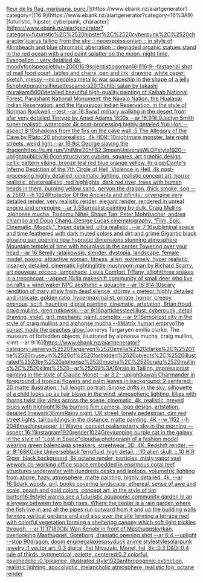 [fleur de lis flag. marijuana. purp.](https://www.ebank.nz/aiartgenerator?category=fleur%2520de%2520lis%2520flag.%2520marijuana.%2520purp.)[](https://www.ebank.nz/aiartgenerator?category=)[16:9](https://www.ebank.nz/aiartgenerator?category=16%3A9)[futuristic, hipster, cyberpunk, character](https://www.ebank.nz/aiartgenerator?category=futuristic%2C%2520hipster%2C%2520cyberpunk%2C%2520character)[icarus falling from the sky :: neoexpressionism :: in style of Klimt](https://www.ebank.nz/aiartgenerator?category=icarus%2520falling%2520from%2520the%2520sky%2520%3A%3A%2520neoexpressionism%2520%3A%3A%2520in%2520style%2520of%2520Klimt)[beach and blue chromatic aberration :: degraded organic statues stand in the red ocean with a red paint splatter on the moon, night time, Evangelion :: very detailed 4k, moody](https://www.ebank.nz/aiartgenerator?category=beach%2520and%2520blue%2520chromatic%2520aberration%2520%3A%3A%2520degraded%2520organic%2520statues%2520stand%2520in%2520the%2520red%2520ocean%2520with%2520a%2520red%2520paint%2520splatter%2520on%2520the%2520moon%2C%2520night%2520time%2C%2520Evangelion%2520%3A%3A%2520very%2520detailed%25204k%2C%2520moody)[fools](https://www.ebank.nz/aiartgenerator?category=fools)[people](https://www.ebank.nz/aiartgenerator?category=people)[blur](https://www.ebank.nz/aiartgenerator?category=blur)[<2000](https://www.ebank.nz/aiartgenerator?category=%3C2000)[16:9](https://www.ebank.nz/aiartgenerator?category=16%3A9)[scientist](https://www.ebank.nz/aiartgenerator?category=scientist)[logo](https://www.ebank.nz/aiartgenerator?category=logo)[man](https://www.ebank.nz/aiartgenerator?category=man)[16:9](https://www.ebank.nz/aiartgenerator?category=16%3A9)[16:9](https://www.ebank.nz/aiartgenerator?category=16%3A9)[--fast](https://www.ebank.nz/aiartgenerator?category=--fast)[aerial shot of mall food court, tables and chairs, pen and ink, drawing, white paper, sketch, messy --no people](https://www.ebank.nz/aiartgenerator?category=aerial%2520shot%2520of%2520mall%2520food%2520court%2C%2520tables%2520and%2520chairs%2C%2520pen%2520and%2520ink%2C%2520drawing%2C%2520white%2520paper%2C%2520sketch%2C%2520messy%2520--no%2520people)[a metallic war spaceship in the shape of a jelly fish](https://www.ebank.nz/aiartgenerator?category=a%2520metallic%2520war%2520spaceship%2520in%2520the%2520shape%2520of%2520a%2520jelly%2520fish)[photograph](https://www.ebank.nz/aiartgenerator?category=photograph)[silhouettes](https://www.ebank.nz/aiartgenerator?category=silhouettes)[camera](https://www.ebank.nz/aiartgenerator?category=camera)[20:12](https://www.ebank.nz/aiartgenerator?category=20%3A12)[chibi satan by takashi murakami](https://www.ebank.nz/aiartgenerator?category=chibi%2520satan%2520by%2520takashi%2520murakami)[5000](https://www.ebank.nz/aiartgenerator?category=5000)[](https://www.ebank.nz/aiartgenerator?category=)[detailed beautiful high-quality painting of Kaibab National Forest, Parashant National Monument, the Navajo Nation, the Hualapai Indian Reservation, and the Havasupai Indian Reservation. in the style of Norman Rockwell --test --ar 16:8](https://www.ebank.nz/aiartgenerator?category=detailed%2520beautiful%2520high-quality%2520painting%2520of%2520Kaibab%2520National%2520Forest%2C%2520Parashant%2520National%2520Monument%2C%2520the%2520Navajo%2520Nation%2C%2520the%2520Hualapai%2520Indian%2520Reservation%2C%2520and%2520the%2520Havasupai%2520Indian%2520Reservation.%2520in%2520the%2520style%2520of%2520Norman%2520Rockwell%2520--test%2520--ar%252016%3A8)[ww1 military  walking in the desert from afar  very detailed Tintype by Ansel Adams 1800s --ar 16:9](https://www.ebank.nz/aiartgenerator?category=ww1%2520military%2520%2520walking%2520in%2520the%2520desert%2520from%2520afar%2520%2520very%2520detailed%2520Tintype%2520by%2520Ansel%2520Adams%25201800s%2520--ar%252016%3A9)[16:9](https://www.ebank.nz/aiartgenerator?category=16%3A9)[Jaclyn Smith super realistic, watercolor 4k post-processing highly detailed Yuji Hori --aspect 8:10](https://www.ebank.nz/aiartgenerator?category=Jaclyn%2520Smith%2520super%2520realistic%2C%2520watercolor%25204k%2520post-processing%2520highly%2520detailed%2520Yuji%2520Hori%2520--aspect%25208%3A10)[shadows from the firs on the cave wall::5 The Allegory of the Cave by Plato::20 photorealistic, 4k HDR::10](https://www.ebank.nz/aiartgenerator?category=shadows%2520from%2520the%2520firs%2520on%2520the%2520cave%2520wall%3A%3A5%2520The%2520Allegory%2520of%2520the%2520Cave%2520by%2520Plato%3A%3A20%2520photorealistic%2C%25204k%2520HDR%3A%3A10)[nightmare monster, late night streets, weird light --ar 16:9](https://www.ebank.nz/aiartgenerator?category=nightmare%2520monster%2C%2520late%2520night%2520streets%2C%2520weird%2520light%2520--ar%252016%3A9)[st George slaying the dragon](https://www.ebank.nz/aiartgenerator?category=st%2520George%2520slaying%2520the%2520dragon)[<https://s.mj.run/VnIMnr20hF8>](https://www.ebank.nz/aiartgenerator?category=%3Chttps%3A//s.mj.run/VnIMnr20hF8%3E)[2:3](https://www.ebank.nz/aiartgenerator?category=2%3A3)[moon](https://www.ebank.nz/aiartgenerator?category=moon)[Universe](https://www.ebank.nz/aiartgenerator?category=Universe)[WLOP](https://www.ebank.nz/aiartgenerator?category=WLOP)[style](https://www.ebank.nz/aiartgenerator?category=style)[1920](https://www.ebank.nz/aiartgenerator?category=1920)[--uplight](https://www.ebank.nz/aiartgenerator?category=--uplight)[publicly](https://www.ebank.nz/aiartgenerator?category=publicly)[16:9](https://www.ebank.nz/aiartgenerator?category=16%3A9)[constructivism cubism, squares, art graphic design, celtic pattern viking, bronze teal red blue orange yellow, hr giger](https://www.ebank.nz/aiartgenerator?category=constructivism%2520cubism%2C%2520squares%2C%2520art%2520graphic%2520design%2C%2520celtic%2520pattern%2520viking%2C%2520bronze%2520teal%2520red%2520blue%2520orange%2520yellow%2C%2520hr%2520giger)[Dante's Inferno Depiction of the 7th Circle of Hell, Violence in Hell, 4k post-processing highly detailed, cinematic lighting, realistic concept art, horror realistic, photorealistic, red highlights, dark red river, trees with human heads in them, burning yellow sand, geryon the dragon, thick smoke, sog --w 2560 --h 1024](https://www.ebank.nz/aiartgenerator?category=Dante%27s%2520Inferno%2520Depiction%2520of%2520the%25207th%2520Circle%2520of%2520Hell%2C%2520Violence%2520in%2520Hell%2C%25204k%2520post-processing%2520highly%2520detailed%2C%2520cinematic%2520lighting%2C%2520realistic%2520concept%2520art%2C%2520horror%2520realistic%2C%2520photorealistic%2C%2520red%2520highlights%2C%2520dark%2520red%2520river%2C%2520trees%2520with%2520human%2520heads%2520in%2520them%2C%2520burning%2520yellow%2520sand%2C%2520geryon%2520the%2520dragon%2C%2520thick%2520smoke%2C%2520sog%2520--w%25202560%2520--h%25201024)[Protector Of the Ancients and infinity:: cryengine very detailed render, very realistic render, elegant render, rendered in unreal engine and cryengine --ar 3:5](https://www.ebank.nz/aiartgenerator?category=Protector%2520Of%2520the%2520Ancients%2520and%2520infinity%3A%3A%2520cryengine%2520very%2520detailed%2520render%2C%2520very%2520realistic%2520render%2C%2520elegant%2520render%2C%2520rendered%2520in%2520unreal%2520engine%2520and%2520cryengine%2520--ar%25203%3A5)[Surrealist painting by dulk, Craig Mullins ,alphonse mucha, Tsutomu Nihei, Shaun Tan, Peter Mohrbacher, andrea chiampo and Doug Chang, George Lucas cinematography, “Film, Epic, Cinematic, Moody,”, hyper detailed, ultra realistic, --ar 7:16](https://www.ebank.nz/aiartgenerator?category=Surrealist%2520painting%2520by%2520dulk%2C%2520Craig%2520Mullins%2520%2Calphonse%2520mucha%2C%2520Tsutomu%2520Nihei%2C%2520Shaun%2520Tan%2C%2520Peter%2520Mohrbacher%2C%2520andrea%2520chiampo%2520and%2520Doug%2520Chang%2C%2520George%2520Lucas%2520cinematography%2C%2520%E2%80%9CFilm%2C%2520Epic%2C%2520Cinematic%2C%2520Moody%2C%E2%80%9D%2C%2520hyper%2520detailed%2C%2520ultra%2520realistic%2C%2520--ar%25207%3A16)[subliminal space and time feathered with dark muted colors and dirt and grime Gigantic black glowing sun opening new hypnotic dimensions stunning atmosphere Mountain temple of time with hourglass in the center Towering over your head --ar 16:8](https://www.ebank.nz/aiartgenerator?category=subliminal%2520space%2520and%2520time%2520feathered%2520with%2520dark%2520muted%2520colors%2520and%2520dirt%2520and%2520grime%2520Gigantic%2520black%2520glowing%2520sun%2520opening%2520new%2520hypnotic%2520dimensions%2520stunning%2520atmosphere%2520Mountain%2520temple%2520of%2520time%2520with%2520hourglass%2520in%2520the%2520center%2520Towering%2520over%2520your%2520head%2520--ar%252016%3A8)[emily ratajkowski, slender, dystopia, landscape, female model, posing, attractive woman, fitness, alien, extremely, hyper realistic, insanely detailed, cinematic lighting](https://www.ebank.nz/aiartgenerator?category=emily%2520ratajkowski%2C%2520slender%2C%2520dystopia%2C%2520landscape%2C%2520female%2520model%2C%2520posing%2C%2520attractive%2520woman%2C%2520fitness%2C%2520alien%2C%2520extremely%2C%2520hyper%2520realistic%2C%2520insanely%2520detailed%2C%2520cinematic%2520lighting)[little mushroom man by Richard Scarry, art nouveau, rococo, lampshade, Louis Comfort Tiffany, al](https://www.ebank.nz/aiartgenerator?category=little%2520mushroom%2520man%2520by%2520Richard%2520Scarry%2C%2520art%2520nouveau%2C%2520rococo%2C%2520lampshade%2C%2520Louis%2520Comfort%2520Tiffany%2C%2520al)[light](https://www.ebank.nz/aiartgenerator?category=light)[three snakes in a trenchcoat --aspect 16:9](https://www.ebank.nz/aiartgenerator?category=three%2520snakes%2520in%2520a%2520trenchcoat%2520--aspect%252016%3A9)[a makeshift community of small deer who live on rafts + wind waker NPC aesthetic + gouache --ar 16:9](https://www.ebank.nz/aiartgenerator?category=a%2520makeshift%2520community%2520of%2520small%2520deer%2520who%2520live%2520on%2520rafts%2520%2B%2520wind%2520waker%2520NPC%2520aesthetic%2520%2B%2520gouache%2520--ar%252016%3A9)[14:10](https://www.ebank.nz/aiartgenerator?category=14%3A10)[scary rendition of mary shaw from dead silence, stormy + meteor, highly detailed and intricate, golden ratio, hypermaximalist, ornate, horror, creepy, ominous, sci fi, haunting, digital painting, cinematic, artstation, Brian froud, craig mullins, greg rutkowski --ar 9:16](https://www.ebank.nz/aiartgenerator?category=scary%2520rendition%2520of%2520mary%2520shaw%2520from%2520dead%2520silence%2C%2520stormy%2520%2B%2520meteor%2C%2520highly%2520detailed%2520and%2520intricate%2C%2520golden%2520ratio%2C%2520hypermaximalist%2C%2520ornate%2C%2520horror%2C%2520creepy%2C%2520ominous%2C%2520sci%2520fi%2C%2520haunting%2C%2520digital%2520painting%2C%2520cinematic%2C%2520artstation%2C%2520Brian%2520froud%2C%2520craig%2520mullins%2C%2520greg%2520rutkowski%2520--ar%25209%3A16)[particles](https://www.ebank.nz/aiartgenerator?category=particles)[steel](https://www.ebank.nz/aiartgenerator?category=steel)[illust, cyberpunk, detail drawing, violet, girl, mechanic, paint, complex --ar 9:16](https://www.ebank.nz/aiartgenerator?category=illust%2C%2520cyberpunk%2C%2520detail%2520drawing%2C%2520violet%2C%2520girl%2C%2520mechanic%2C%2520paint%2C%2520complex%2520--ar%25209%3A16)[emoji](https://www.ebank.nz/aiartgenerator?category=emoji)[lost city in the style of craig mullins and alphonse mucha --ll](https://www.ebank.nz/aiartgenerator?category=lost%2520city%2520in%2520the%2520style%2520of%2520craig%2520mullins%2520and%2520alphonse%2520mucha%2520--ll)[Matrix human embryo](https://www.ebank.nz/aiartgenerator?category=Matrix%2520human%2520embryo)[The sunset made the peaches glow.](https://www.ebank.nz/aiartgenerator?category=The%2520sunset%2520made%2520the%2520peaches%2520glow.)[aenerys Targaryen emilia clarke, The museum of forbidden objects, illustrated by alphonse mucha, craig mullins, klimt --ar 9:16](https://www.ebank.nz/aiartgenerator?category=aenerys%2520Targaryen%2520emilia%2520clarke%2C%2520The%2520museum%2520of%2520forbidden%2520objects%2C%2520illustrated%2520by%2520alphonse%2520mucha%2C%2520craig%2520mullins%2C%2520klimt%2520--ar%25209%3A16)[rain in Tallinn, impressionist painting in the style of Claude Monet --ar 3:2](https://www.ebank.nz/aiartgenerator?category=rain%2520in%2520Tallinn%2C%2520impressionist%2520painting%2520in%2520the%2520style%2520of%2520Claude%2520Monet%2520--ar%25203%3A2)[--uplight](https://www.ebank.nz/aiartgenerator?category=--uplight)[kawaii Charmander in foreground::4 tropical flowers and palm leaves in background::2 centered:: 2D matte illustration:: full length portrait::](https://www.ebank.nz/aiartgenerator?category=kawaii%2520Charmander%2520in%2520foreground%3A%3A4%2520tropical%2520flowers%2520and%2520palm%2520leaves%2520in%2520background%3A%3A2%2520centered%3A%3A%25202D%2520matte%2520illustration%3A%3A%2520full%2520length%2520portrait%3A%3A)[Smoke drifts in the sky, silhouette of a child looks up as hair blows in the wind, atmospheric lighting, lillies with thorns twist like vines across the scene, cinematic, 4k, realistic, greyed blues with highlight](https://www.ebank.nz/aiartgenerator?category=Smoke%2520drifts%2520in%2520the%2520sky%2C%2520silhouette%2520of%2520a%2520child%2520looks%2520up%2520as%2520hair%2520blows%2520in%2520the%2520wind%2C%2520atmospheric%2520lighting%2C%2520lillies%2520with%2520thorns%2520twist%2520like%2520vines%2520across%2520the%2520scene%2C%2520cinematic%2C%25204k%2C%2520realistic%2C%2520greyed%2520blues%2520with%2520highlight)[16:9](https://www.ebank.nz/aiartgenerator?category=16%3A9)[a burning film camera, logo design, artstation, detailed linework](https://www.ebank.nz/aiartgenerator?category=a%2520burning%2520film%2520camera%2C%2520logo%2520design%2C%2520artstation%2C%2520detailed%2520linework)[35mm](https://www.ebank.nz/aiartgenerator?category=35mm)[Rainy night, UK street, lonely pedestrian, dim red street lights, tall buildings in the distance, matte painting, 4K  --w 1152 --h 2048](https://www.ebank.nz/aiartgenerator?category=Rainy%2520night%2C%2520UK%2520street%2C%2520lonely%2520pedestrian%2C%2520dim%2520red%2520street%2520lights%2C%2520tall%2520buildings%2520in%2520the%2520distance%2C%2520matte%2520painting%2C%25204K%2520%2520--w%25201152%2520--h%25202048)[machine](https://www.ebank.nz/aiartgenerator?category=machine)[rapper, lil Wayne, concert realism](https://www.ebank.nz/aiartgenerator?category=rapper%2C%2520lil%2520Wayne%2C%2520concert%2520realism)[starry sky in the morning —aspect 16:11](https://www.ebank.nz/aiartgenerator?category=starry%2520sky%2520in%2520the%2520morning%2520%E2%80%94aspect%252016%3A11)[instagram](https://www.ebank.nz/aiartgenerator?category=instagram)[1920](https://www.ebank.nz/aiartgenerator?category=1920)[render](https://www.ebank.nz/aiartgenerator?category=render)[1024](https://www.ebank.nz/aiartgenerator?category=1024)[Grey](https://www.ebank.nz/aiartgenerator?category=Grey)[jumping  purple cat in the galaxy in the style of "Lost in Space"](https://www.ebank.nz/aiartgenerator?category=jumping%2520%2520purple%2520cat%2520in%2520the%2520galaxy%2520in%2520the%2520style%2520of%2520%22Lost%2520in%2520Space%22)[clouds](https://www.ebank.nz/aiartgenerator?category=clouds)[a photograph of a fashion model wearing green balenciaga sneakers, streetwear, 3D, 4K, Redshift render, —ar 9:16](https://www.ebank.nz/aiartgenerator?category=a%2520photograph%2520of%2520a%2520fashion%2520model%2520wearing%2520green%2520balenciaga%2520sneakers%2C%2520streetwear%2C%25203D%2C%25204K%2C%2520Redshift%2520render%2C%2520%E2%80%94ar%25209%3A16)[8K](https://www.ebank.nz/aiartgenerator?category=8K)[Coke Universe](https://www.ebank.nz/aiartgenerator?category=Coke%2520Universe)[black ferrofluid, high detail, ::.10 alien skull, ::.10 H.R Giger, black background, 8k octane render, particles, misty vapor,](https://www.ebank.nz/aiartgenerator?category=black%2520ferrofluid%2C%2520high%2520detail%2C%2520%3A%3A.10%2520alien%2520skull%2C%2520%3A%3A.10%2520H.R%2520Giger%2C%2520black%2520background%2C%25208k%2520octane%2520render%2C%2520particles%2C%2520misty%2520vapor%2C)[vast wework co-working office space embedded in enormous coral reef structures underwater with hundreds desks and laptops, volumetric lighting from above, hazy, atmosphere, matte painting, highly detailed, 4k, --ar 16:9](https://www.ebank.nz/aiartgenerator?category=vast%2520wework%2520co-working%2520office%2520space%2520embedded%2520in%2520enormous%2520coral%2520reef%2520structures%2520underwater%2520with%2520hundreds%2520desks%2520and%2520laptops%2C%2520volumetric%2520lighting%2520from%2520above%2C%2520hazy%2C%2520atmosphere%2C%2520matte%2520painting%2C%2520highly%2520detailed%2C%25204k%2C%2520--ar%252016%3A9)[dark woods, girl, books covering landscape, ethereal, sense of awe and scale, peach and gold colors, concept art, in the style of tim burton](https://www.ebank.nz/aiartgenerator?category=dark%2520woods%2C%2520girl%2C%2520books%2520covering%2520landscape%2C%2520ethereal%2C%2520sense%2520of%2520awe%2520and%2520scale%2C%2520peach%2520and%2520gold%2520colors%2C%2520concept%2520art%2C%2520in%2520the%2520style%2520of%2520tim%2520burton)[16:9](https://www.ebank.nz/aiartgenerator?category=16%3A9)[style](https://www.ebank.nz/aiartgenerator?category=style)[I wanna see a futuristic aquaponic community garden in an alleyway between two high rises. Where the center is a rain garden where the fish live in and all the pipes run outward from it and up the building walls forming vertical gardens and and also over the site forming a terrace roof with colorful vegetation forming a sheltering canopy which soft light trickles through. --ar 11:17](https://www.ebank.nz/aiartgenerator?category=I%2520wanna%2520see%2520a%2520futuristic%2520aquaponic%2520community%2520garden%2520in%2520an%2520alleyway%2520between%2520two%2520high%2520rises.%2520Where%2520the%2520center%2520is%2520a%2520rain%2520garden%2520where%2520the%2520fish%2520live%2520in%2520and%2520all%2520the%2520pipes%2520run%2520outward%2520from%2520it%2520and%2520up%2520the%2520building%2520walls%2520forming%2520vertical%2520gardens%2520and%2520and%2520also%2520over%2520the%2520site%2520forming%2520a%2520terrace%2520roof%2520with%2520colorful%2520vegetation%2520forming%2520a%2520sheltering%2520canopy%2520which%2520soft%2520light%2520trickles%2520through.%2520--ar%252011%3A17)[180](https://www.ebank.nz/aiartgenerator?category=180)[Obi Wan Kenobi in front of Masthuggskyrkan, overlooking Masthugget, Göteborg, dramatic opening shot --ar 6:4 --uplight --stop 90](https://www.ebank.nz/aiartgenerator?category=Obi%2520Wan%2520Kenobi%2520in%2520front%2520of%2520Masthuggskyrkan%2C%2520overlooking%2520Masthugget%2C%2520G%C3%B6teborg%2C%2520dramatic%2520opening%2520shot%2520--ar%25206%3A4%2520--uplight%2520--stop%252090)[dragon, doom engine](https://www.ebank.nz/aiartgenerator?category=dragon%2C%2520doom%2520engine)[galaxies](https://www.ebank.nz/aiartgenerator?category=galaxies)[psyduck anime style](https://www.ebank.nz/aiartgenerator?category=psyduck%2520anime%2520style)[style](https://www.ebank.nz/aiartgenerator?category=style)[solarpunk jewelry::1 vector art::0.3 digital, flat Miyazaki, Monet, hd, 8k::0.3 D&D::0.4 rule of thirds, symmetrical, palette, centered:0.2 colorful, psychedelic::0.1](https://www.ebank.nz/aiartgenerator?category=solarpunk%2520jewelry%3A%3A1%2520vector%2520art%3A%3A0.3%2520digital%2C%2520flat%2520Miyazaki%2C%2520Monet%2C%2520hd%2C%25208k%3A%3A0.3%2520D%26D%3A%3A0.4%2520rule%2520of%2520thirds%2C%2520symmetrical%2C%2520palette%2C%2520centered%3A0.2%2520colorful%2C%2520psychedelic%3A%3A0.1)[pikamee, illustrated style](https://www.ebank.nz/aiartgenerator?category=pikamee%2C%2520illustrated%2520style)[1920](https://www.ebank.nz/aiartgenerator?category=1920)[anthropogenic extinction, realistic lighting, apocolyptic, melancholic atmosphere, realistic fog, octane render](https://www.ebank.nz/aiartgenerator?category=anthropogenic%2520extinction%2C%2520realistic%2520lighting%2C%2520apocolyptic%2C%2520melancholic%2520atmosphere%2C%2520realistic%2520fog%2C%2520octane%2520render)